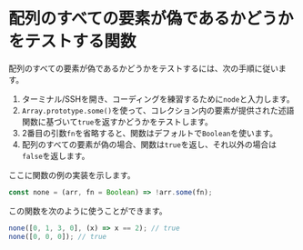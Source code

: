 # 配列のすべての要素が偽であるかどうかをテストする関数

配列のすべての要素が偽であるかどうかをテストするには、次の手順に従います。

1. ターミナル/SSHを開き、コーディングを練習するために`node`と入力します。
2. `Array.prototype.some()`を使って、コレクション内の要素が提供された述語関数に基づいて`true`を返すかどうかをテストします。
3. 2番目の引数`fn`を省略すると、関数はデフォルトで`Boolean`を使います。
4. 配列のすべての要素が偽の場合、関数は`true`を返し、それ以外の場合は`false`を返します。

ここに関数の例の実装を示します。

```js
const none = (arr, fn = Boolean) => !arr.some(fn);
```

この関数を次のように使うことができます。

```js
none([0, 1, 3, 0], (x) => x == 2); // true
none([0, 0, 0]); // true
```
